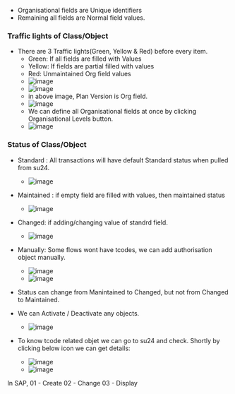 - Organisational fields are Unique identifiers
- Remaining all fields are Normal field values.
### Traffic lights of Class/Object
- There are 3 Traffic lights(Green, Yellow & Red) before every item.
  - Green: If all fields are filled with Values
  - Yellow: If fields are partial filled with values
  - Red: Unmaintained Org field values
  - ![image](https://github.com/user-attachments/assets/0214d526-3f71-4e91-b085-c73d29fa4ec5)
  - ![image](https://github.com/user-attachments/assets/27924fb0-76d5-46bd-9689-94e2fc0eaa04)
  - in above image, Plan Version is Org field.
  - ![image](https://github.com/user-attachments/assets/bf42ea05-9a5c-4f28-8bdf-525ed2ce55bb)
  - We can define all Organisational fields at once by clicking Organisational Levels button.
  - ![image](https://github.com/user-attachments/assets/1312c9b1-bd84-4e1b-ab61-f8c7060183f3)

### Status of Class/Object
- Standard : All transactions will have default Standard status when pulled from su24.
  - ![image](https://github.com/user-attachments/assets/96a3bb34-1049-4c3f-9229-ea2cd44e8529)
- Maintained : if empty field are filled with values, then maintained status
  -  ![image](https://github.com/user-attachments/assets/2030a7e5-6d9c-404a-adef-ba97f39a17fd)
- Changed: if adding/changing value of standrd field.
  - ![image](https://github.com/user-attachments/assets/2012274b-9a81-445a-b8ea-4baddcf8f936)
- Manually: Some flows wont have tcodes, we can add authorisation object manually. 
  - ![image](https://github.com/user-attachments/assets/283ee822-b950-4881-855f-46ef5b3afc1d)
  - ![image](https://github.com/user-attachments/assets/b444d6b7-f57c-4379-9884-d5804ef250ae)

- Status can change from Manintained to Changed, but not from Changed to Maintained.

- We can Activate / Deactivate any objects.
  - ![image](https://github.com/user-attachments/assets/58bf538c-ee77-4621-9200-acc15369e47e)

- To know tcode related objet we can go to su24 and check. Shortly by clicking below icon we can get details:
  - ![image](https://github.com/user-attachments/assets/5c7ce02a-d984-4823-9661-cb88680126cb)
  - ![image](https://github.com/user-attachments/assets/f49e8d94-e540-494a-9be0-000f54d65688)


In SAP,
01 - Create
02 - Change
03 - Display
